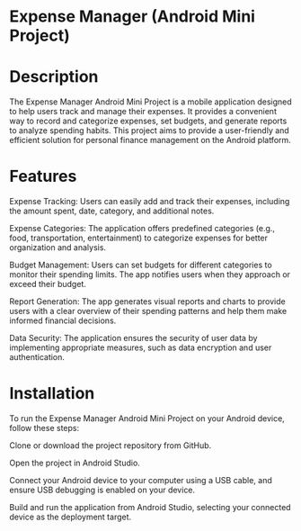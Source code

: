 # Expense Manager (Android Mini Project)

# Description
The Expense Manager Android Mini Project is a mobile application designed to help users track and manage their expenses. It provides a convenient way to record and categorize expenses, set budgets, and generate reports to analyze spending habits. This project aims to provide a user-friendly and efficient solution for personal finance management on the Android platform.

# Features
Expense Tracking: Users can easily add and track their expenses, including the amount spent, date, category, and additional notes.

Expense Categories: The application offers predefined categories (e.g., food, transportation, entertainment) to categorize expenses for better organization and analysis.

Budget Management: Users can set budgets for different categories to monitor their spending limits. The app notifies users when they approach or exceed their budget.

Report Generation: The app generates visual reports and charts to provide users with a clear overview of their spending patterns and help them make informed financial decisions.

Data Security: The application ensures the security of user data by implementing appropriate measures, such as data encryption and user authentication.

# Installation
To run the Expense Manager Android Mini Project on your Android device, follow these steps:

Clone or download the project repository from GitHub.

Open the project in Android Studio.

Connect your Android device to your computer using a USB cable, and ensure USB debugging is enabled on your device.

Build and run the application from Android Studio, selecting your connected device as the deployment target.
